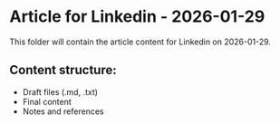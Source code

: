 # Article for Linkedin - 2026-01-29

This folder will contain the article content for Linkedin on 2026-01-29.

## Content structure:
- Draft files (.md, .txt)
- Final content
- Notes and references
